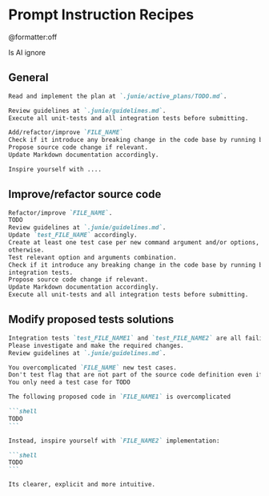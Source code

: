 # Prompt Instruction Recipes
@formatter:off

Is AI ignore

## General

```markdown
Read and implement the plan at `.junie/active_plans/TODO.md`.
```

```markdown
Review guidelines at `.junie/guidelines.md`.
Execute all unit-tests and all integration tests before submitting.
```

```markdown
Add/refactor/improve `FILE_NAME`
Check if it introduce any breaking change in the code base by running both unit-tests and integration tests.
Propose source code change if relevant.
Update Markdown documentation accordingly. 
```

```markdown
Inspire yourself with ....
```


## Improve/refactor source code

```markdown
Refactor/improve `FILE_NAME`.
TODO
Review guidelines at `.junie/guidelines.md`.
Update `test_FILE_NAME` accordingly.
Create at least one test case per new command argument and/or options, update current tests cases
otherwise.
Test relevant option and arguments combination.
Check if it introduce any breaking change in the code base by running both unit-tests and
integration tests.
Propose source code change if relevant.
Update Markdown documentation accordingly.
Execute all unit-tests and all integration tests before submitting.
```

## Modify proposed tests solutions

```markdown
Integration tests `test_FILE_NAME1` and `test_FILE_NAME2` are all failing.
Please investigate and make the required changes.
Review guidelines at `.junie/guidelines.md`.
```

```markdown
You overcomplicated `FILE_NAME` new test cases.
Don't test flag that are not part of the source code definition even if they are mentioned in the doc.
You only need a test case for TODO
```

````markdown
The following proposed code in `FILE_NAME1` is overcomplicated

```shell
TODO
```

Instead, inspire yourself with `FILE_NAME2` implementation:

```shell
TODO
```

Its clearer, explicit and more intuitive.
````
 
